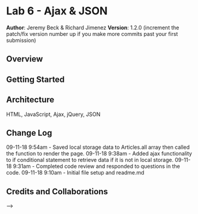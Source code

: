 # Lab 6 - Ajax & JSON

**Author**: Jeremy Beck & Richard Jimenez
**Version**: 1.2.0 (increment the patch/fix version number up if you make more commits past your first submission)

## Overview
<!-- Provide a high level overview of what this application is and why you are building it, beyond the fact that it's an assignment for a Code Fellows 301 class. (i.e. What's your problem domain?) -->

## Getting Started
<!-- What are the steps that a user must take in order to build this app on their own machine and get it running? -->

## Architecture
HTML, JavaScript, Ajax, jQuery, JSON

## Change Log

09-11-18 9:54am - Saved local storage data to Articles.all array then called the function to render the page. 
09-11-18 9:38am - Added ajax functionality to if conditional statement to retrieve data if it is not in local storage.
09-11-18 9:31am - Completed code review and responded to questions in the code. 
09-11-18 9:10am - Initial file setup and readme.md

## Credits and Collaborations
<!-- Give credit (and a link) to other people or resources that helped you build this application. -->
-->